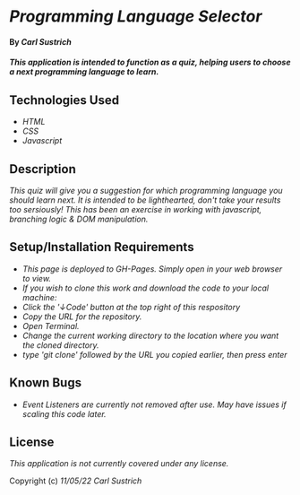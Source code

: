 # _Programming Language Selector_

#### By _**Carl Sustrich**_

#### _This application is intended to function as a quiz, helping users to choose a next programming language to learn._

## Technologies Used

* _HTML_
* _CSS_
* _Javascript_

## Description

_This quiz will give you a suggestion for which programming language you should learn next. It is intended to be lighthearted, don't take your results too sersiously! This has been an exercise in working with javascript, branching logic & DOM manipulation._

## Setup/Installation Requirements

* _This page is deployed to GH-Pages. Simply open in your web browser to view._
* _If you wish to clone this work and download the code to your local machine:_
* _Click the '↓Code' button at the top right of this respository_
* _Copy the URL for the repository._
* _Open Terminal._
* _Change the current working directory to the location where you want the cloned directory._
* _type 'git clone' followed by the URL you copied earlier, then press enter_


## Known Bugs

* _Event Listeners are currently not removed after use. May have issues if scaling this code later._

## License

_This application is not currently covered under any license._

Copyright (c) _11/05/22_ _Carl Sustrich_

